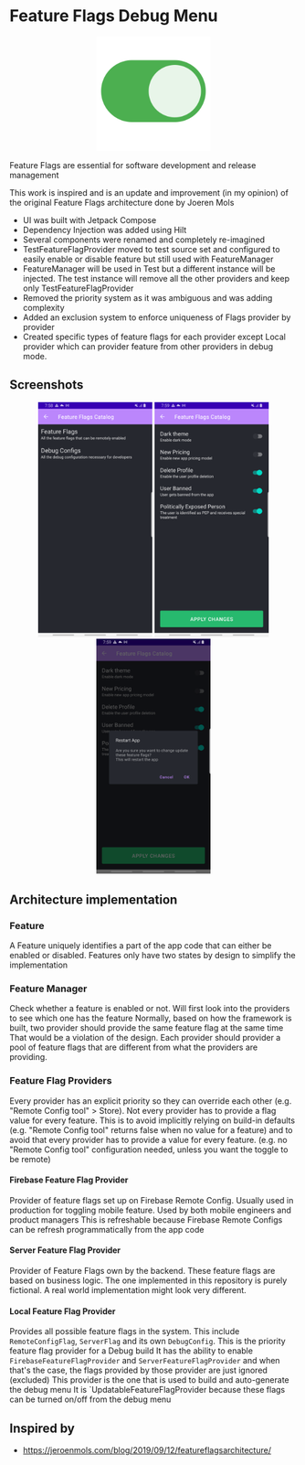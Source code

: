 # Feature Flags Debug Menu
<p align="center">
  <img src="https://github.com/rygelouv/FeatureFlags/blob/main/on-button.png" width="200">
</p>

Feature Flags are essential for software development and release management

This work is inspired and is an update and improvement (in my opinion) of the original Feature Flags architecture done by Joeren Mols
- UI was built with Jetpack Compose
- Dependency Injection was added using Hilt
- Several components were renamed and completely re-imagined
- TestFeatureFlagProvider moved to test source set and configured to easily enable or disable feature but still used with FeatureManager
- FeatureManager will be used in Test but a different instance will be injected. The test instance will remove all the other providers and keep only TestFeatureFlagProvider
- Removed the priority system as it was ambiguous and was adding complexity
- Added an exclusion system to enforce uniqueness of Flags provider by provider
- Created specific types of feature flags for each provider except Local provider which can provider feature from other providers in debug mode.

## Screenshots
<p align="center">
<img src="https://github.com/rygelouv/FeatureFlags/blob/main/screenshot-1648756729152.png" width="200">   <img src="https://github.com/rygelouv/FeatureFlags/blob/main/screenshot-1648756740397.png" width="200">   <img src="https://github.com/rygelouv/FeatureFlags/blob/main/screenshot-1648756748689.png" width="200">
</p>

## Architecture implementation

### Feature
A Feature uniquely identifies a part of the app code that can either be enabled or disabled.
Features only have two states by design to simplify the implementation

### Feature Manager
Check whether a feature is enabled or not. Will first look into the providers to see which one has the feature
  Normally, based on how the framework is built, two provider should provide the same feature flag at the same time
  That would be a violation of the design. Each provider should provider a pool of feature flags that are different
  from what the providers are providing.

### Feature Flag Providers
Every provider has an explicit priority so they can override each other (e.g. "Remote Config tool" > Store).
Not every provider has to provide a flag value for every feature. This is to avoid implicitly relying on build-in
defaults (e.g. "Remote Config tool" returns false when no value for a feature) and to avoid that every provider has to provide a
value for every feature. (e.g. no "Remote Config tool" configuration needed, unless you want the toggle to be remote)

#### Firebase Feature Flag Provider
Provider of feature flags set up on Firebase Remote Config. Usually used in production for toggling
mobile feature. Used by both mobile engineers and product managers
This is refreshable because Firebase Remote Configs can be refresh programmatically from the app code
#### Server Feature Flag Provider
Provider of Feature Flags own by the backend. These feature flags are based on business logic.
The one implemented in this repository is purely fictional. A real world implementation might look very different.
#### Local Feature Flag Provider
Provides all possible feature flags in the system. This include `RemoteConfigFlag`, `ServerFlag`
and its own `DebugConfig`. This is the priority feature flag provider for a Debug build
It has the ability to enable `FirebaseFeatureFlagProvider` and `ServerFeatureFlagProvider` and when
that's the case, the flags provided by those provider are just ignored (excluded)
This provider is the one that is used to build and auto-generate the debug menu
It is `UpdatableFeatureFlagProvider because these flags can be turned on/off from the debug menu

## Inspired by
- https://jeroenmols.com/blog/2019/09/12/featureflagsarchitecture/
